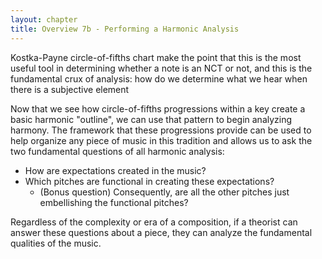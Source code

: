 ```yaml
---
layout: chapter
title: Overview 7b - Performing a Harmonic Analysis
---
```


Kostka-Payne circle-of-fifths chart
make the point that this is the most useful tool in determining whether a note is an NCT or not, and this is the fundamental crux of analysis: how do we determine what we hear when there is a subjective element

Now that we see how circle-of-fifths progressions within a key create a basic harmonic "outline", we can use that pattern to begin analyzing harmony. The framework that these progressions provide can be used to help organize any piece of music in this tradition and allows us to ask the two fundamental questions of all harmonic analysis: 
- How are expectations created in the music?
- Which pitches are functional in creating these expectations?
  - (Bonus question) Consequently, are all the other pitches just embellishing the functional pitches?

Regardless of the complexity or era of a composition, if a theorist can answer these questions about a piece, they can analyze the fundamental qualities of the music.